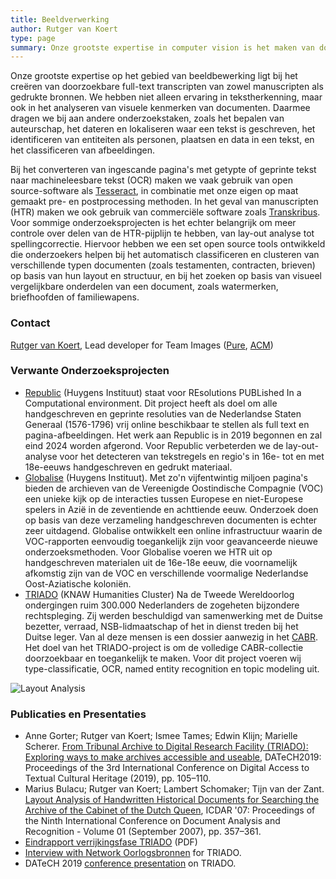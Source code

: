 ```yaml
---
title: Beeldverwerking
author: Rutger van Koert
type: page
summary: Onze grootste expertise in computer vision is het maken van doorzoekbare, full-text transcripties van historische manuscripten en gedrukte bronnen.
---
```

Onze grootste expertise op het gebied van beeldbewerking ligt bij het creëren van doorzoekbare full-text transcripten van zowel manuscripten als gedrukte bronnen. We hebben niet alleen ervaring in tekstherkenning, maar ook in het analyseren van visuele kenmerken van documenten. Daarmee dragen we bij aan andere onderzoekstaken, zoals het bepalen van auteurschap, het dateren en lokaliseren waar een tekst is geschreven, het identificeren van entiteiten als personen, plaatsen en data in een tekst, en het classificeren van afbeeldingen.

Bij het converteren van ingescande pagina's met getypte of geprinte tekst naar machineleesbare tekst (OCR) maken we vaak gebruik van open source-software als [Tesseract](https://github.com/tesseract-ocr/tesseract), in combinatie met onze eigen op maat gemaakt pre- en postprocessing methoden. In het geval van manuscripten (HTR) maken we ook gebruik van commerciële software zoals [Transkribus](https://transkribus.eu). Voor sommige onderzoeksprojecten is het echter belangrijk om meer controle over delen van de HTR-pijplijn te hebben, van lay-out analyse tot spellingcorrectie. Hiervoor hebben we een set open source tools ontwikkeld die onderzoekers helpen bij het automatisch classificeren en clusteren van verschillende typen documenten (zoals testamenten, contracten, brieven) op basis van hun layout en structuur, en bij het zoeken op basis van visueel vergelijkbare onderdelen van een document, zoals watermerken, briefhoofden of familiewapens.

### Contact

[Rutger van Koert](mailto:rutger.van.koert@di.huc.knaw.nl), Lead developer for Team Images ([Pure](https://pure.knaw.nl/portal/en/persons/rutger-koert-van), [ACM](https://dl.acm.org/profile/81339533737))

### Verwante Onderzoeksprojecten

* [Republic](https://republic.huygens.knaw.nl/) (Huygens Instituut) staat voor REsolutions PUBLished In a Computational environment. Dit project heeft als doel om alle handgeschreven en geprinte resoluties van de Nederlandse Staten Generaal (1576-1796) vrij online beschikbaar te stellen als full text en pagina-afbeeldingen. Het werk aan Republic is in 2019 begonnen en zal eind 2024 worden afgerond. Voor Republic verbeterden we de lay-out-analyse voor het detecteren van tekstregels en regio's in 16e- tot en met 18e-eeuws handgeschreven en gedrukt materiaal.
* [Globalise](https://globalise.huygens.knaw.nl/) (Huygens Instituut). Met zo'n vijfentwintig miljoen pagina's bieden de archieven van de Vereenigde Oostindische Compagnie (VOC) een unieke kijk op de interacties tussen Europese en niet-Europese spelers in Azië in de zeventiende en achttiende eeuw. Onderzoek doen op basis van deze verzameling handgeschreven documenten is echter zeer uitdagend. Globalise ontwikkelt een online infrastructuur waarin de VOC-rapporten eenvoudig toegankelijk zijn voor geavanceerde nieuwe onderzoeksmethoden. Voor Globalise voeren we HTR uit op handgeschreven materialen uit de 16e-18e eeuw, die voornamelijk afkomstig zijn van de VOC en verschillende voormalige Nederlandse Oost-Aziatische koloniën.
* [TRIADO](https://www.oorlogsbronnen.nl/nieuws/project-tribunaalarchieven-als-digitale-onderzoeksfaciliteit-triado)  (KNAW Humanities Cluster) Na de Tweede Wereldoorlog ondergingen ruim 300.000 Nederlanders de zogeheten bijzondere rechtspleging. Zij werden beschuldigd van samenwerking met de Duitse bezetter, verraad, NSB-lidmaatschap of het in dienst treden bij het Duitse leger. Van al deze mensen is een dossier aanwezig in het [CABR](https://www.nationaalarchief.nl/onderzoeken/zoekhulpen/tweede-wereldoorlog-centraal-archief-bijzondere-rechtspleging-cabr). Het doel van het TRIADO-project is om de volledige CABR-collectie doorzoekbaar en toegankelijk te maken. Voor dit project voeren wij type-classificatie, OCR, named entity recognition en topic modeling uit.

![Layout Analysis](images/htr-layout-analysis2.png)

### Publicaties en Presentaties

* Anne Gorter; Rutger van Koert; Ismee Tames; Edwin Klijn; Marielle Scherer. [From Tribunal Archive to Digital Research Facility (TRIADO): Exploring ways to make archives accessible and useable](https://doi.org/10.1145/3322905.3322906), DATeCH2019: Proceedings of the 3rd International Conference on Digital Access to Textual Cultural Heritage (2019), pp. 105–110.
* Marius Bulacu; Rutger van Koert; Lambert Schomaker; Tijn van der Zant. [Layout Analysis of Handwritten Historical Documents for Searching the Archive of the Cabinet of the Dutch Queen](https://dl.acm.org/doi/10.5555/1304595.1304749), ICDAR '07: Proceedings of the Ninth International Conference on Document Analysis and Recognition - Volume 01 (September 2007), pp. 357–361.
* [Eindrapport verrijkingsfase TRIADO](https://www.oorlogsbronnen.nl/sites/default/files/20190517_eindrapportTRIADO%20verrijkingsfase_0.pdf) (PDF)
* [Interview with Network Oorlogsbronnen](https://www.youtube.com/watch?v=yUzs1QP5i08) for TRIADO.
* DATeCH 2019 [conference presentation](https://www.youtube.com/watch?v=Sa0KONYWwVc) on TRIADO.
